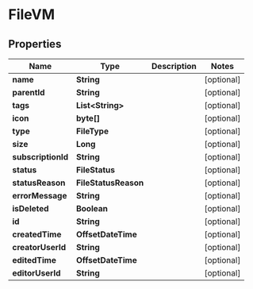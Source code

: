 

# FileVM


## Properties

| Name | Type | Description | Notes |
|------------ | ------------- | ------------- | -------------|
|**name** | **String** |  |  [optional] |
|**parentId** | **String** |  |  [optional] |
|**tags** | **List&lt;String&gt;** |  |  [optional] |
|**icon** | **byte[]** |  |  [optional] |
|**type** | **FileType** |  |  [optional] |
|**size** | **Long** |  |  [optional] |
|**subscriptionId** | **String** |  |  [optional] |
|**status** | **FileStatus** |  |  [optional] |
|**statusReason** | **FileStatusReason** |  |  [optional] |
|**errorMessage** | **String** |  |  [optional] |
|**isDeleted** | **Boolean** |  |  [optional] |
|**id** | **String** |  |  [optional] |
|**createdTime** | **OffsetDateTime** |  |  [optional] |
|**creatorUserId** | **String** |  |  [optional] |
|**editedTime** | **OffsetDateTime** |  |  [optional] |
|**editorUserId** | **String** |  |  [optional] |



